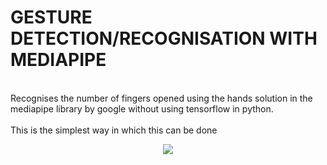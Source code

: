 # GESTURE DETECTION/RECOGNISATION WITH MEDIAPIPE

<br>Recognises the number of fingers opened using the hands solution in the mediapipe library by google without using tensorflow in python.</br>
<br>This is the simplest way in which this can be done</br>

<p align="center">
<img src="https://user-images.githubusercontent.com/75056416/118684281-b5e34700-b81f-11eb-97a6-4466c04e53cb.gif">
</p>
